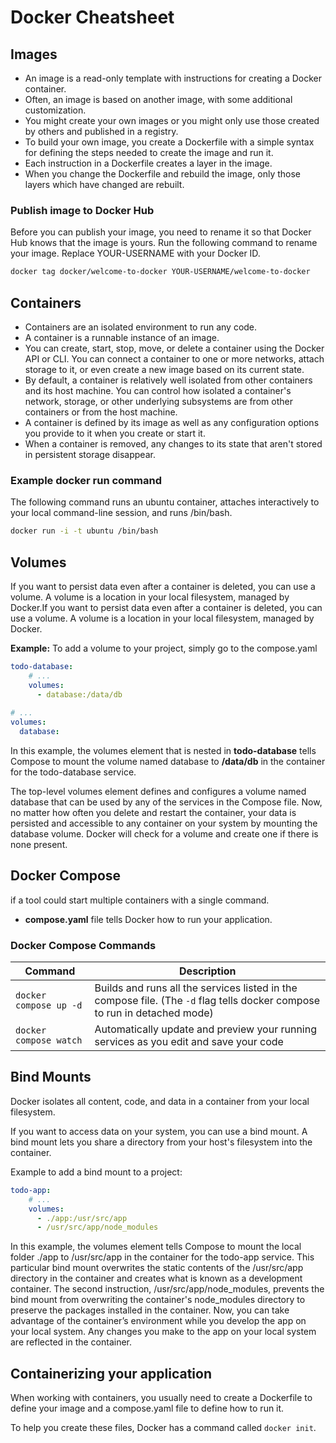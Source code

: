 # Docker Cheatsheet
## Images
- An image is a read-only template with instructions for creating a Docker container. 
- Often, an image is based on another image, with some additional customization.
- You might create your own images or you might only use those created by others and published in a registry. 
- To build your own image, you create a Dockerfile with a simple syntax for defining the steps needed to create the image and run it. 
- Each instruction in a Dockerfile creates a layer in the image. 
- When you change the Dockerfile and rebuild the image, only those layers which have changed are rebuilt. 

### Publish image to Docker Hub
Before you can publish your image, you need to rename it so that Docker Hub knows that the image is yours. Run the following command to rename your image. Replace YOUR-USERNAME with your Docker ID.

```bash
docker tag docker/welcome-to-docker YOUR-USERNAME/welcome-to-docker
```

## Containers
- Containers are an isolated environment to run any code.
- A container is a runnable instance of an image. 
- You can create, start, stop, move, or delete a container using the Docker API or CLI. You can connect a container to one or more networks, attach storage to it, or even create a new image based on its current state.
- By default, a container is relatively well isolated from other containers and its host machine. You can control how isolated a container's network, storage, or other underlying subsystems are from other containers or from the host machine.
- A container is defined by its image as well as any configuration options you provide to it when you create or start it. 
- When a container is removed, any changes to its state that aren't stored in persistent storage disappear.

### Example docker run command
The following command runs an ubuntu container, attaches interactively to your local command-line session, and runs /bin/bash.

```bash
docker run -i -t ubuntu /bin/bash
```

## Volumes 
If you want to persist data even after a container is deleted, you can use a volume. A volume is a location in your local filesystem, managed by Docker.If you want to persist data even after a container is deleted, you can use a volume. A volume is a location in your local filesystem, managed by Docker.

**Example:**
To add a volume to your project, simply go to the compose.yaml
```yaml
todo-database:
    # ...
    volumes:
      - database:/data/db
                      
# ...
volumes:
  database:
```

In this example, the volumes element that is nested in **todo-database** tells Compose to mount the volume named database to **/data/db** in the container for the todo-database service.

The top-level volumes element defines and configures a volume named database that can be used by any of the services in the Compose file.
Now, no matter how often you delete and restart the container, your data is persisted and accessible to any container on your system by mounting the database volume. Docker will check for a volume and create one if there is none present.

## Docker Compose 
if a tool could start multiple containers with a single command. 


- **compose.yaml** file tells Docker how to run your application.

### Docker Compose Commands

| Command                 | Description                                                                                                               |
| ----------------------- | ------------------------------------------------------------------------------------------------------------------------- |
| `docker compose up -d ` | Builds and runs all the services listed in the compose file. (The `-d` flag tells docker compose to run in detached mode) |
| `docker compose watch`  | Automatically update and preview your running services as you edit and save your code                                     |



## Bind Mounts
Docker isolates all content, code, and data in a container from your local filesystem.

If you want to access data on your system, you can use a bind mount. A bind mount lets you share a directory from your host's filesystem into the container.

Example to add a bind mount to a project:
```yaml
todo-app:
    # ...
    volumes:
      - ./app:/usr/src/app
      - /usr/src/app/node_modules
```


In this example, the volumes element tells Compose to mount the local folder ./app to /usr/src/app in the container for the todo-app service. This particular bind mount overwrites the static contents of the /usr/src/app directory in the container and creates what is known as a development container. The second instruction, /usr/src/app/node_modules, prevents the bind mount from overwriting the container's node_modules directory to preserve the packages installed in the container.
Now, you can take advantage of the container’s environment while you develop the app on your local system. Any changes you make to the app on your local system are reflected in the container.


## Containerizing your application
When working with containers, you usually need to create a Dockerfile to define your image and a compose.yaml file to define how to run it.

To help you create these files, Docker has a command called `docker init`. 
